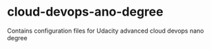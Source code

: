 # cloud-devops-ano-degree
Contains configuration files for Udacity advanced cloud devops nano degree
